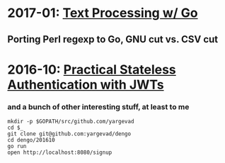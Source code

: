 # 2017-01: [Text Processing w/ Go](https://github.com/yargevad/dengo/tree/master/201701)
## Porting Perl regexp to Go, GNU cut vs. CSV cut

# 2016-10: [Practical Stateless Authentication with JWTs](https://github.com/yargevad/dengo/tree/master/201610)
### and a bunch of other interesting stuff, at least to me

    mkdir -p $GOPATH/src/github.com/yargevad
    cd $_
    git clone git@github.com:yargevad/dengo
    cd dengo/201610
    go run
    open http://localhost:8080/signup
